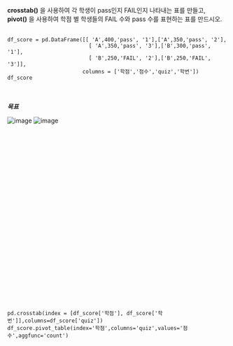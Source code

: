 __crosstab()__ 을 사용하여 각 학생이 pass인지 FAIL인지 나타내는 표를 만들고, <br>
__pivot()__ 을 사용하여 학점 별 학생들의 FAIL 수와 pass 수를 표현하는 표를 만드시오.<br><br>

```
df_score = pd.DataFrame([[ 'A',400,'pass', '1'],['A',350,'pass', '2'],
                          [ 'A',350,'pass', '3'],['B',300,'pass', '1'],
                          [ 'B',250,'FAIL', '2'],['B',250,'FAIL', '3']],
                        columns = ['학점','점수','quiz','학번'])
df_score
```
<br><br>
__*목표*__ <br>

![image](https://github.com/user-attachments/assets/ca4cd093-66bb-4a17-98d0-6ff9973d1523)
![image](https://github.com/user-attachments/assets/62144c66-f7ad-4fd3-86bb-a14578f0079e)
<br><br><br><br><br><br><br><br><br><br><br><br><br><br><br><br><br><br><br><br><br><br><br><br><br>
```
pd.crosstab(index = [df_score['학점'], df_score['학번']],columns=df_score['quiz'])
df_score.pivot_table(index='학점',columns='quiz',values='점수',aggfunc='count')
```
